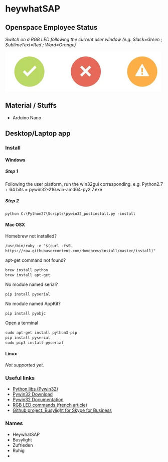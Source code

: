 # heywhatSAP

## Openspace Employee Status

*Switch on a RGB LED following the current user window (e.g. Slack=Green ; SublimeText=Red ; Word=Orange)*

<img src="resources/status.png" />

## Material / Stuffs

 - Arduino Nano

## Desktop/Laptop app

### Install

#### Windows

##### Step 1

Following the user platform, run the win32gui corresponding.
e.g. Python2.7 + 64 bits = pywin32-216.win-amd64-py2.7.exe

##### Step 2

    python C:\Python27\Scripts\pywin32_postinstall.py -install

#### Mac OSX

Homebrew not installed?

    /usr/bin/ruby -e "$(curl -fsSL https://raw.githubusercontent.com/Homebrew/install/master/install)"

apt-get command not found?

    brew install python
	brew install apt-get

No module named serial?

	pip install pyserial

No module named AppKit?

	pip install pyobjc

Open a terminal

	sudo apt-get install python3-pip
	pip install pyserial
	sudo pip3 install pyserial

#### Linux

*Not supported yet.*

### Useful links

 - [Python libs (Pywin32)](http://www.lfd.uci.edu/~gohlke/pythonlibs/#pywin32)
 - [Pywin32 Download](https://sourceforge.net/projects/pywin32/files/pywin32/Build216/)
 - [Pywin32 Documentation](http://docs.activestate.com/activepython/3.2/pywin32/win32gui.html)
 - [RGB LED commands (french article)](https://www.carnetdumaker.net/articles/utiliser-des-leds-rgb-avec-une-carte-arduino-genuino/)
 - [Github project: Busylight for Skype for Business](https://github.com/stdevel/ArduinoBusylight)

### Names

 - HeywhatSAP
 - Busylight
 - Zufrieden
 - Ruhig
 - 

